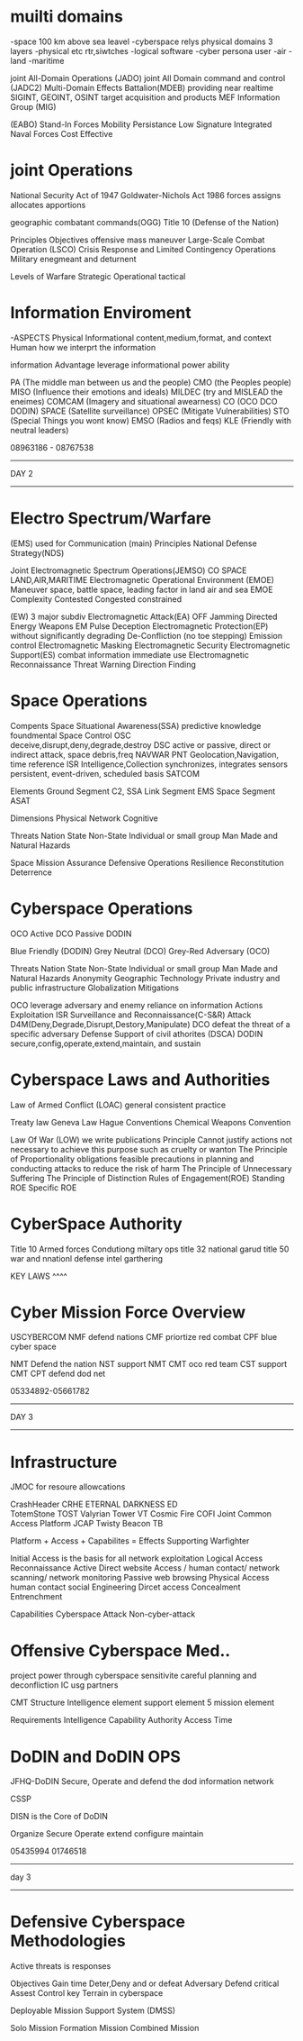 
# muilti domains
-space
  100 km above sea leavel
-cyberspace
  relys physical domains 
  3 layers
    -physical
      etc rtr,siwtches
    -logical
      software
    -cyber persona
      user
-air
-land
-maritime

joint All-Domain Operations (JADO)
joint All Domain command and control (JADC2)
Multi-Domain Effects Battalion(MDEB)
  providing near realtime SIGINT, GEOINT, OSINT target acquisition and products
MEF Information Group (MIG)

(EABO)
  Stand-In Forces
  Mobility
  Persistance
  Low Signature
  Integrated Naval Forces
  Cost Effective

# joint Operations
National Security Act of 1947
Goldwater-Nichols Act 1986
forces
  assigns
  allocates
  apportions

geographic combatant commands(OGG)
Title 10 (Defense of the Nation)

Principles 
  Objectives
  offensive
  mass
  maneuver
Large-Scale Combat Operation (LSCO)
Crisis Response and Limited Contingency Operations
Military enegmeant and deturnent

Levels of Warfare
  Strategic
  Operational
  tactical

# Information Enviroment
-ASPECTS
  Physical
  Informational
    content,medium,format, and context
  Human
    how we interprt the information

  information Advantage
    leverage
  informational power 
    ability

  PA (The middle man between us and the people)
  CMO (the Peoples people)
  MISO (Influence their emotions and ideals)
  MILDEC (try and MISLEAD the eneimes)
  COMCAM (Imagery and situational awearness)
  CO (OCO DCO DODIN)
  SPACE (Satellite surveillance)
  OPSEC (Mitigate Vulnerabilities)
  STO (Special Things you wont know)
  EMSO (Radios and feqs)
  KLE (Friendly with neutral leaders)
  
08963186 - 08767538
___
DAY 2
___
# Electro Spectrum/Warfare
(EMS)
used for Communication (main)
Principles
  National Defense Strategy(NDS)

Joint Electromagnetic Spectrum Operations(JEMSO)
  CO
  SPACE
  LAND,AIR,MARITIME
Electromagnetic Operational Environment (EMOE)
  Maneuver space, battle space, 
  leading factor in land air and sea
EMOE Complexity
  Contested
  Congested
  constrained

(EW)
3 major subdiv
Electromagnetic Attack(EA)
OFF
  Jamming
  Directed Energy Weapons
  EM Pulse
  Deception
Electromagnetic Protection(EP)
  without significantly degrading
    De-Confliction (no toe stepping)
    Emission control
    Electromagnetic Masking
    Electromagnetic Security
Electromagnetic Support(ES)
  combat information
  immediate use
    Electromagnetic Reconnaissance
    Threat Warning
    Direction Finding
# Space Operations
Compents
  Space Situational Awareness(SSA)
    predictive knowledge
    foundmental
  Space Control
    OSC  
      deceive,disrupt,deny,degrade,destroy
    DSC
      active or passive, direct or indirect attack, space debris,freq
    NAVWAR
  PNT
    Geolocation,Navigation, time reference
  ISR
    Intelligence,Collection synchronizes, integrates sensors
    persistent, event-driven, scheduled basis
  SATCOM

Elements
  Ground Segment
    C2, SSA
  Link Segment
    EMS
  Space Segment
    ASAT

Dimensions
  Physical
  Network
  Cognitive

Threats
  Nation State
  Non-State
  Individual or small group
  Man Made and Natural Hazards

Space Mission Assurance
  Defensive Operations
  Resilience
  Reconstitution
  Deterrence

# Cyberspace Operations
OCO
  Active
DCO
  Passive
DODIN

Blue Friendly (DODIN)
Grey Neutral (DCO)
Grey-Red Adversary (OCO)

Threats
  Nation State
  Non-State
  Individual or small group
  Man Made and Natural Hazards
  Anonymity
  Geographic
  Technology
  Private industry and public infrastructure
  Globalization
  Mitigations

OCO
  leverage adversary and enemy reliance on information
  Actions
    Exploitation
      ISR
      Surveillance and Reconnaissance(C-S&R)
    Attack
      D4M(Deny,Degrade,Disrupt,Destory,Manipulate)
DCO
  defeat the threat of  a specific adversary
  Defense Support of civil athorites (DSCA)
DODIN
  secure,config,operate,extend,maintain, and sustain

# Cyberspace Laws and Authorities
Law of Armed Conflict (LOAC)
  general consistent practice

  Treaty law
    Geneva Law
    Hague Conventions
    Chemical Weapons Convention

  Law Of War (LOW)
    we write publications
  Principle
    Cannot justify actions not necessary to achieve this purpose such as cruelty or wanton
    The Principle of Proportionality 
      obligations feasible precautions in planning and conducting attacks to reduce the risk of harm
    The Principle of Unnecessary Suffering
    The Principle of Distinction
    Rules of Engagement(ROE)
      Standing ROE
      Specific ROE

# CyberSpace Authority
Title 10 Armed forces                      Condutiong miltary ops
title 32  national garud
title 50 war and nnationl defense           intel garthering


KEY LAWS ^^^^

# Cyber Mission Force Overview

USCYBERCOM
  NMF
    defend nations
  CMF
    priortize red combat
  CPF
    blue cyber space

  NMT Defend the nation
  NST support NMT 
  CMT oco red team
  CST support CMT
  CPT defend dod net 
  

05334892-05661782
___
DAY 3
___

# Infrastructure
JMOC for resoure allowcations

CrashHeader CRHE 
ETERNAL DARKNESS ED  
TotemStone TOST
Valyrian Tower VT
Cosmic Fire COFI
Joint Common Access Platform JCAP
Twisty Beacon TB

Platform + Access + Capabilites = Effects Supporting Warfighter

Initial Access is the basis for all network exploitation
Logical Access 
  Reconnaissance
    Active
      Direct website Access / human contact/ network scanning/ network monitoring
    Passive
      web browsing
Physical Access
  human contact
  social Engineering
  Dircet access
Concealment
  Entrenchment

Capabilities
  Cyberspace Attack
  Non-cyber-attack 
  
# Offensive Cyberspace Med..
  project power through cyberspace
  sensitivite careful planning and deconfliction IC usg partners

  CMT Structure
    Intelligence element
    support element
    5 mission element

  Requirements 
    Intelligence
    Capability
    Authority
    Access
    Time

# DoDIN and DoDIN OPS
JFHQ-DoDIN 
  Secure, Operate and defend the dod information network

CSSP 

DISN is the Core of DoDIN

Organize 
Secure
Operate
extend
configure
maintain



05435994
01746518
___
day 3
____

# Defensive Cyberspace Methodologies
Active threats 
is responses

Objectives
  Gain time
  Deter,Deny and or defeat Adversary
  Defend critical Assest
  Control key Terrain in cyberspace

Deployable Mission Support System (DMSS)

Solo Mission
Formation Mission
Combined Mission

